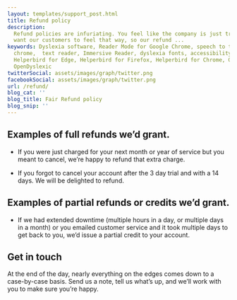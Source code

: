 ```yaml
---
layout: templates/support_post.html
title: Refund policy
description:
  Refund policies are infuriating. You feel like the company is just trying to rip you off. We never
  want our customers to feel that way, so our refund ...
keywords: Dyslexia software, Reader Mode for Google Chrome, speech to text for chrome, Text to speech for
  chrome,  text reader, Immersive Reader, dyslexia fonts, accessibility software, dyslexia software,
  Helperbird for Edge, Helperbird for Firefox, Helperbird for Chrome, Opendyslexic for Chrome,
  OpenDyslexic
twitterSocial: assets/images/graph/twitter.png
facebookSocial: assets/images/graph/twitter.png
url: /refund/
blog_cat: ''
blog_title: Fair Refund policy
blog_snip: ''
---
```


## Examples of full refunds we’d grant.

- If you were just charged for your next month or year of service but you meant to cancel, we’re
  happy to refund that extra charge.

- If you forgot to cancel your account after the 3 day trial and with a 14 days. We will be
  delighted to refund.

## Examples of partial refunds or credits we’d grant.

- If we had extended downtime (multiple hours in a day, or multiple days in a month) or you emailed
  customer service and it took multiple days to get back to you, we’d issue a partial credit to your
  account.

## Get in touch

At the end of the day, nearly everything on the edges comes down to a case-by-case basis. Send us a
note, tell us what’s up, and we’ll work with you to make sure you’re happy.
